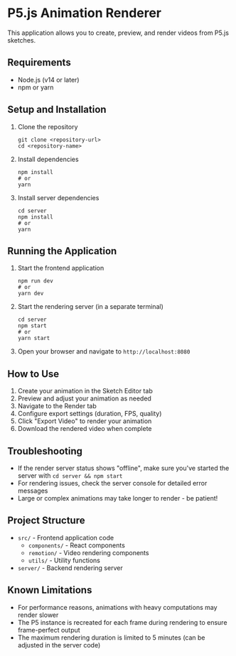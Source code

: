 
# P5.js Animation Renderer

This application allows you to create, preview, and render videos from P5.js sketches.

## Requirements

- Node.js (v14 or later)
- npm or yarn

## Setup and Installation

1. Clone the repository
   ```
   git clone <repository-url>
   cd <repository-name>
   ```

2. Install dependencies
   ```
   npm install
   # or
   yarn
   ```

3. Install server dependencies
   ```
   cd server
   npm install
   # or
   yarn
   ```

## Running the Application

1. Start the frontend application
   ```
   npm run dev
   # or
   yarn dev
   ```

2. Start the rendering server (in a separate terminal)
   ```
   cd server
   npm start
   # or
   yarn start
   ```

3. Open your browser and navigate to `http://localhost:8080`

## How to Use

1. Create your animation in the Sketch Editor tab
2. Preview and adjust your animation as needed
3. Navigate to the Render tab
4. Configure export settings (duration, FPS, quality)
5. Click "Export Video" to render your animation
6. Download the rendered video when complete

## Troubleshooting

- If the render server status shows "offline", make sure you've started the server with `cd server && npm start`
- For rendering issues, check the server console for detailed error messages
- Large or complex animations may take longer to render - be patient!

## Project Structure

- `src/` - Frontend application code
  - `components/` - React components
  - `remotion/` - Video rendering components
  - `utils/` - Utility functions
- `server/` - Backend rendering server

## Known Limitations

- For performance reasons, animations with heavy computations may render slower
- The P5 instance is recreated for each frame during rendering to ensure frame-perfect output
- The maximum rendering duration is limited to 5 minutes (can be adjusted in the server code)
